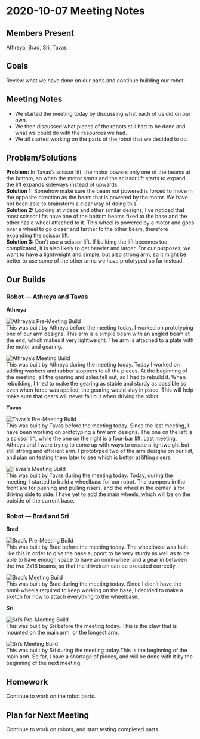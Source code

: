 # 2020-10-07 Meeting Notes

## Members Present  
Athreya, Brad, Sri, Tavas

## Goals

Review what we have done on our parts and continue building our robot.

## Meeting Notes  

- We started the meeting today by discussing what each of us did on our own.
- We then discussed what pieces of the robots still had to be done and what we could do with the resources we had.
- We all started working on the parts of the robot that we decided to do.

## Problem/Solutions

**Problem:** In Tavas’s scissor lift, the motor powers only one of the beams at the bottom, so when the motor starts and the scissor lift starts to expand, the lift expands sideways instead of upwards.  
**Solution 1:** Somehow make sure the beam not powered is forced to move in the opposite direction as the beam that is powered by the motor. We have not been able to brainstorm a clear way of doing this.  
**Solution 2:** Looking at videos and other similar designs, I’ve noticed that most scissor lifts have one of the bottom beams fixed to the base and the other has a wheel attached to it. This wheel is powered by a motor and goes over a wheel to go closer and farther to the other beam, therefore expanding the scissor lift.  
**Solution 3:** Don’t use a scissor lift. If building the lift becomes too complicated, it is also likely to get heavier and larger. For our purposes, we want to have a lightweight and simple, but also strong arm, so it might be better to use some of the other arms we have prototyped so far instead.

## Our Builds

### Robot — Athreya and Tavas

**Athreya**

![Athreya’s Pre-Meeting Build](../img/2020-10-07-build-Athreya.jpg)  
This was built by Athreya before the meeting today. I worked on prototyping one of our arm designs. This arm is a simple beam with an angled beam at the end, which makes it very lightweight. The arm is attached to a plate with the motor and gearing.

![Athreya’s Meeting Build](../img/2020-10-07-meeting-build-Athreya.jpg)  
This was built by Athreya during the meeting today. Today I worked on adding washers and rubber stoppers to all the pieces. At the beginning of the meeting, all the gearing and axles fell out, so I had to rebuild it. When rebuilding, I tried to make the gearing as stable and sturdy as possible so even when force was applied, the gearing would stay in place. This will help make sure that gears will never fall out when driving the robot.

**Tavas**

![Tavas’s Pre-Meeting Build](../img/2020-10-07-build-Tavas.jpg)  
This was built by Tavas before the meeting today. Since the last meeting, I have been working on prototyping a few arm designs. The one on the left is a scissor lift, while the one on the right is a four-bar lift. Last meeting, Athreya and I were trying to come up with ways to create a lightweight but still strong and efficient arm. I prototyped two of the arm designs on our list, and plan on testing them later to see which is better at lifting risers.

![Tavas’s Meeting Build](../img/2020-10-07-meeting-build-Tavas.jpg)  
This was built by Tavas during the meeting today. Today, during the meeting, I started to build a wheelbase for our robot. The bumpers in the front are for pushing and pulling risers, and the wheel in the center is for driving side to side. I have yet to add the main wheels, which will be on the outside of the current base.


### Robot — Brad and Sri

**Brad**

![Brad’s Pre-Meeting Build](../img/2020-10-07-build-Brad.jpg)  
This was built by Brad before the meeting today. The wheelbase was built like this in order to give the base support to be very sturdy as well as to be able to have enough space to have an omni-wheel and a gear in between the two 2x16 beams, so that the drivetrain can be executed correctly.

![Brad’s Meeting Build](../img/2020-10-07-meeting-build-Brad.jpg)  
This was built by Brad during the meeting today. Since I didn’t have the omni-wheels required to keep working on the base, I decided to make a sketch for how to attach everything to the wheelbase.

**Sri**

![Sri’s Pre-Meeting Build](../img/2020-10-07-build-Sri.jpg)  
This was built by Sri before the meeting today. This is the claw that is mounted on the main arm, or the longest arm. 

![Sri’s Meeting Build](../img/2020-10-07-meeting-build-Sri.jpg)  
This was built by Sri during the meeting today.This is the beginning of the main arm. So far, I have a shortage of pieces, and will be done with it by the beginning of the next meeting. 

## Homework  

Continue to work on the robot parts.

## Plan for Next Meeting  

Continue to work on robots, and start testing completed parts.





